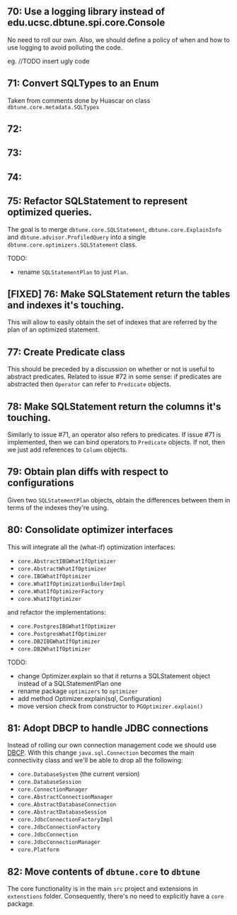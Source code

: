 ## 70: Use a logging library instead of edu.ucsc.dbtune.spi.core.Console

No need to roll our own. Also, we should define a policy of when and how to use logging to avoid polluting the code.

eg. //TODO insert ugly code

## 71: Convert SQLTypes to an Enum

Taken from comments done by Huascar on class `dbtune.core.metadata.SQLTypes`

## 72:

## 73:

## 74:

## 75: Refactor SQLStatement to represent optimized queries.

The goal is to merge `dbtune.core.SQLStatement`, `dbtune.core.ExplainInfo` and `dbtune.advisor.ProfiledQuery` into a single 
`dbtune.core.optimizers.SQLStatement` class.

TODO:
 *  rename `SQLStatementPlan` to just `Plan`.

## [FIXED] 76: Make SQLStatement return the tables and indexes it's touching.

This will allow to easily obtain the set of indexes that are referred by the plan of an optimized statement.

## 77: Create Predicate class

This should be preceded by a discussion on whether or not is useful to abstract predicates. Related to issue #72 in some 
sense: if predicates are abstracted then `Operator` can refer to `Predicate` objects.

## 78: Make SQLStatement return the columns it's touching.

Similarly to issue #71, an operator also refers to predicates. If issue #71 is implemented, then we can bind operators to 
`Predicate` objects. If not, then we just add references to `Column` objects.

## 79: Obtain plan diffs with respect to configurations

Given two `SQLStatementPlan` objects, obtain the differences between them in terms of the indexes they're using.

## 80: Consolidate optimizer interfaces

This will integrate all the (what-if) optimization interfaces:

 *  `core.AbstractIBGWhatIfOptimizer`
 *  `core.AbstractWhatIfOptimizer`
 *  `core.IBGWhatIfOptimizer`
 *  `core.WhatIfOptimizationBuilderImpl`
 *  `core.WhatIfOptimizerFactory`
 *  `core.WhatIfOptimizer`

and refactor the implementations:

 *  `core.PostgresIBGWhatIfOptimizer`
 *  `core.PostgresWhatIfOptimizer`
 *  `core.DB2IBGWhatIfOptimizer`
 *  `core.DB2WhatIfOptimizer`

TODO:
 *  change Optimizer.explain so that it returns a SQLStatement object instead of a SQLStatementPlan one
 *  rename package `optimizers` to `optimizer`
 *  add method Optimizer.explain(sql, Configuration)
 *  move version check from constructor to `PGOptimizer.explain()`

## 81: Adopt DBCP to handle JDBC connections

Instead of rolling our own connection management code we should use [DBCP](http://commons.apache.org/dbcp/). With this change 
`java.sql.Connection` becomes the main connectivity class and we'll be able to drop all the following:

 *  `core.DatabaseSystem` (the current version)
 *  `core.DatabaseSession`
 *  `core.ConnectionManager`
 *  `core.AbstractConnectionManager`
 *  `core.AbstractDatabaseConnection`
 *  `core.AbstractDatabaseSession`
 *  `core.JdbcConnectionFactoryImpl`
 *  `core.JdbcConnectionFactory`
 *  `core.JdbcConnection`
 *  `core.JdbcConnectionManager`
 *  `core.Platform`

## 82: Move contents of `dbtune.core` to `dbtune`

The core functionality is in the main `src` project and extensions in `extenstions` folder. Consequently, there's no need to 
explicitly have a `core` package.



